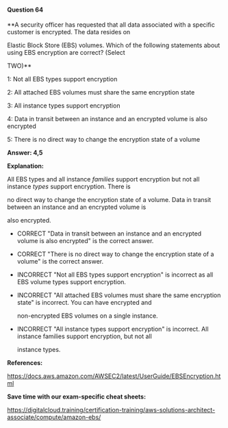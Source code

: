 #### Question  64


**A security officer has requested that all data associated with a specific customer is encrypted. The data resides on

Elastic Block Store (EBS) volumes. Which of the following statements about using EBS encryption are correct? (Select

TWO)**


1: Not all EBS types support encryption


2: All attached EBS volumes must share the same encryption state


3: All instance types support encryption


4: Data in transit between an instance and an encrypted volume is also encrypted


5: There is no direct way to change the encryption state of a volume


**Answer: 4,5**


**Explanation:**


All EBS types and all instance _families_ support encryption but not all instance _types_ support encryption. There is

no direct way to change the encryption state of a volume. Data in transit between an instance and an encrypted volume is

also encrypted.


- CORRECT "Data in transit between an instance and an encrypted volume is also encrypted" is the correct answer.


- CORRECT "There is no direct way to change the encryption state of a volume" is the correct answer.


- INCORRECT "Not all EBS types support encryption" is incorrect as all EBS volume types support encryption.


- INCORRECT "All attached EBS volumes must share the same encryption state" is incorrect. You can have encrypted and

  non-encrypted EBS volumes on a single instance.


- INCORRECT "All instance types support encryption" is incorrect. All instance families support encryption, but not all

  instance types.


**References:**


https://docs.aws.amazon.com/AWSEC2/latest/UserGuide/EBSEncryption.html


**Save time with our exam-specific cheat sheets:**


https://digitalcloud.training/certification-training/aws-solutions-architect-associate/compute/amazon-ebs/

